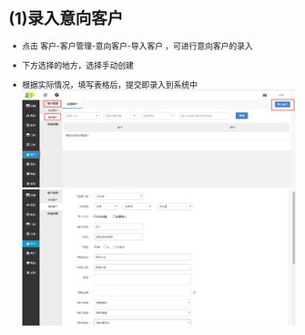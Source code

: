 # (1)录入意向客户

*   点击 客户-客户管理-意向客户-导入客户 ，可进行意向客户的录入

*   下方选择的地方，选择手动创建

*   根据实际情况，填写表格后，提交即录入到系统中
![](images/trend1.jpg)
![](images/trend2.jpg)
